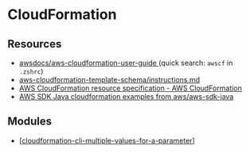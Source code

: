 CloudFormation
===

Resources
---

- [awsdocs/aws-cloudformation-user-guide
    ](https://github.com/awsdocs/aws-cloudformation-user-guide) (quick
    search: `awscf` in `.zshrc`)
- [
    aws-cloudformation-template-schema/instructions.md](https://github.com/aws-cloudformation/aws-cloudformation-template-schema/blob/master/docs/vscode/instructions)
- [AWS CloudFormation resource specification - AWS
    CloudFormation](https://docs.aws.amazon.com/AWSCloudFormation/latest/UserGuide/cfn-resource-specification.html)
- [AWS SDK Java cloudformation examples from aws/aws-sdk-java][1]

<!-- Links -->
[1]: https://github.com/aws/aws-sdk-java/tree/master/src/samples/AwsCloudFormation

Modules
---

- [[cloudformation-cli-multiple-values-for-a-parameter]]



[//begin]: # "Autogenerated link references for markdown compatibility"
[cloudformation-cli-multiple-values-for-a-parameter]: cloudformation-cli-multiple-values-for-a-parameter.md "Cloudformation CLI multiple values for a parameter"
[//end]: # "Autogenerated link references"